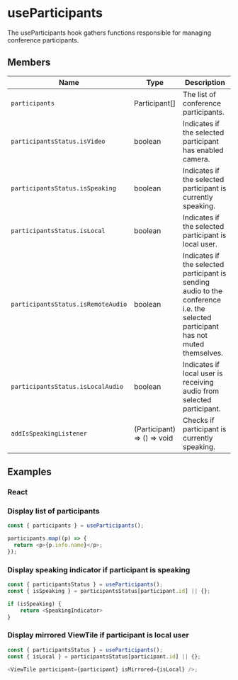 # useParticipants

The useParticipants hook gathers functions responsible for managing conference participants.

## Members

| Name                               | Type                        | Description                                                                                                                      |
| ---------------------------------- | --------------------------- | -------------------------------------------------------------------------------------------------------------------------------- |
| `participants`                     | Participant[]               | The list of conference participants.                                                                                             |
| `participantsStatus.isVideo`       | boolean                     | Indicates if the selected participant has enabled camera.                                                                        |
| `participantsStatus.isSpeaking`    | boolean                     | Indicates if the selected participant is currently speaking.                                                                     |
| `participantsStatus.isLocal`       | boolean                     | Indicates if the selected participant is local user.                                                                             |
| `participantsStatus.isRemoteAudio` | boolean                     | Indicates if the selected participant is sending audio to the conference i.e. the selected participant has not muted themselves. |
| `participantsStatus.isLocalAudio`  | boolean                     | Indicates if local user is receiving audio from selected participant.                                                            |
| `addIsSpeakingListener`            | (Participant) => () => void | Checks if participant is currently speaking.                                                                                     |

## Examples

### React

### Display list of participants

```javascript
const { participants } = useParticipants();

participants.map((p) => {
  return <p>{p.info.name}</p>;
});
```

### Display speaking indicator if participant is speaking

```javascript
const { participantsStatus } = useParticipants();
const { isSpeaking } = participantsStatus[participant.id] || {};

if (isSpeaking) {
    return <SpeakingIndicator>
}

```

### Display mirrored ViewTile if participant is local user

```javascript
const { participantsStatus } = useParticipants();
const { isLocal } = participantsStatus[participant.id] || {};

<ViewTile participant={participant} isMirrored={isLocal} />;
```
